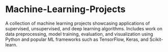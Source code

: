 # Machine-Learning-Projects
A collection of machine learning projects showcasing applications of supervised, unsupervised, and deep learning algorithms. Includes work on data preprocessing, model training, evaluation, and visualization using Python and popular ML frameworks such as TensorFlow, Keras, and Scikit-learn.
